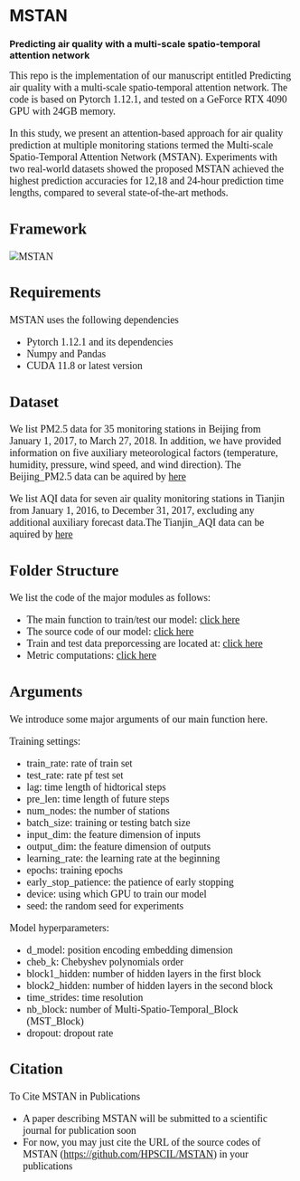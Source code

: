 
# MSTAN 

### Predicting air quality with a multi-scale spatio-temporal attention network ###

<font face="Times new roman" size=4>
This repo is the implementation of our manuscript entitled Predicting air quality with a multi-scale spatio-temporal attention network. The code is based on Pytorch 1.12.1, and tested on a GeForce RTX 4090 GPU with 24GB memory.


In this study, we present an attention-based approach   for air quality prediction at multiple monitoring stations termed the Multi-scale Spatio-Temporal Attention Network (MSTAN). Experiments with two real-world datasets showed the proposed MSTAN achieved the highest prediction accuracies for 12,18 and 24-hour prediction time lengths, compared to several state-of-the-art methods.

## Framework

![MSTAN]('https://github.com/ZhouXinMeng/zxm2/tree/main/Fig/MSTAN.png')


## Requirements
MSTAN uses the following dependencies
 
- Pytorch 1.12.1 and its dependencies
- Numpy and Pandas
- CUDA 11.8 or latest version

## Dataset
We list PM2.5 data for 35 monitoring stations in Beijing from January 1, 2017, to March 27, 2018. In addition, we have provided information on five auxiliary meteorological factors (temperature, humidity, pressure, wind speed, and wind direction). The Beijing_PM2.5 data can be aquired by [here](./MSTAN/Data/Beijing_PM25.xlsx) 

We list AQI data for seven air quality monitoring stations in Tianjin from January 1, 2016, to December 31, 2017, excluding any additional auxiliary forecast data.The Tianjin_AQI data can be aquired by [here](./MSTAN/Data/Tianjin_AQI.xlsx) 


## Folder Structure
We list the code of the major modules as follows:<br>
- The main function to train/test our model: [click here](./MSTAN/code/main.py)<br>
- The source code of our model: [click here](./MSTAN/code/model/MSTAN.py)<br>
- Train and test data preporcessing are located at: [click here](./MSTAN/code/utils/pro_data.py)<br>
- Metric computations: [click here](./MSTAN/code/utils/All_Metrics.py)<br>

## Arguments
We introduce some major arguments of our main function here.

Training settings:
- train\_rate: rate of train set<br>
- test\_rate: rate pf test set<br>
- lag: time length of hidtorical steps<br>
- pre\_len: time length of future steps<br>
- num\_nodes: the number of stations<br>
- batch\_size: training or testing batch size<br>
- input\_dim: the feature dimension of inputs<br> 
- output\_dim: the feature dimension of outputs<br>
- learning\_rate: the learning rate at the beginning<br>
- epochs: training epochs<br>
- early\_stop_patience: the patience of early stopping<br>
- device: using which GPU to train our model<br>
- seed: the random seed for experiments<br>

Model hyperparameters:<br>
- d\_model: position encoding embedding dimension<br>
- cheb\_k: Chebyshev polynomials order<br>
- block1\_hidden: number of hidden layers in the first block<br>
- block2\_hidden: number of hidden layers in the second block<br>
- time\_strides: time resolution<br>
- nb\_block: number of Multi-Spatio-Temporal_Block (MST\_Block)<br>
- dropout: dropout rate<br>


## Citation
To Cite MSTAN in Publications<br>
- A paper describing MSTAN will be submitted to a scientific journal for publication soon<br>
- For now, you may just cite the URL of the source codes of MSTAN (https://github.com/HPSCIL/MSTAN) in your publications</font>


